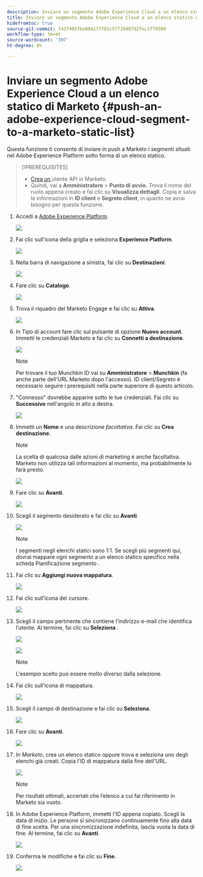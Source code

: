 ```yaml
---
description: Inviare un segmento Adobe Experience Cloud a un elenco statico di Marketo - Documenti Marketo - Documentazione del prodotto
title: Inviare un segmento Adobe Experience Cloud a un elenco statico di Marketo
hidefromtoc: true
source-git-commit: f437495fbe004177f01c57729d97d2fec1f79509
workflow-type: tm+mt
source-wordcount: '397'
ht-degree: 0%

---
```


# Inviare un segmento Adobe Experience Cloud a un elenco statico di Marketo {#push-an-adobe-experience-cloud-segment-to-a-marketo-static-list}

Questa funzione ti consente di inviare in push a Marketo i segmenti situati nel Adobe Experience Platform sotto forma di un elenco statico.

>[!PREREQUISITES]
>
>* [Crea un ](/help/marketo/product-docs/administration/users-and-roles/create-an-api-only-user.md) utente API in Marketo.
>* Quindi, vai a **Amministratore** > **Punto di avvio**. Trova il nome del ruolo appena creato e fai clic su **Visualizza dettagli**. Copia e salva le informazioni in **ID client** e **Segreto client**, in quanto ne avrai bisogno per questa funzione.


1. Accedi a [Adobe Experience Platform](https://experience.adobe.com/).

   ![](assets/push-an-adobe-experience-cloud-segment-to-a-marketo-static-list-1.png)

1. Fai clic sull&#39;icona della griglia e seleziona **Experience Platform**.

   ![](assets/push-an-adobe-experience-cloud-segment-to-a-marketo-static-list-2.png)

1. Nella barra di navigazione a sinistra, fai clic su **Destinazioni**.

   ![](assets/push-an-adobe-experience-cloud-segment-to-a-marketo-static-list-3.png)

1. Fare clic su **Catalogo**.

   ![](assets/push-an-adobe-experience-cloud-segment-to-a-marketo-static-list-4.png)

1. Trova il riquadro del Marketo Engage e fai clic su **Attiva**.

   ![](assets/push-an-adobe-experience-cloud-segment-to-a-marketo-static-list-5.png)

1. In Tipo di account fare clic sul pulsante di opzione **Nuovo account**. Immetti le credenziali Marketo e fai clic su **Connetti a destinazione**.

   ![](assets/push-an-adobe-experience-cloud-segment-to-a-marketo-static-list-6.png)

   >[!NOTE]
   >
   >Per trovare il tuo Munchkin ID vai su **Amministratore** > **Munchkin** (fa anche parte dell&#39;URL Marketo dopo l&#39;accesso). ID client/Segreto è necessario seguire i prerequisiti nella parte superiore di questo articolo.

1. &quot;Connesso&quot; dovrebbe apparire sotto le tue credenziali. Fai clic su **Successivo** nell&#39;angolo in alto a destra.

   ![](assets/push-an-adobe-experience-cloud-segment-to-a-marketo-static-list-7.png)

1. Immetti un **Nome** e una descrizione _facoltativa_. Fai clic su **Crea destinazione**.

   >[!NOTE]
   >
   >La scelta di qualcosa dalle azioni di marketing è anche facoltativa. Marketo non utilizza tali informazioni al momento, ma probabilmente lo farà presto.

   ![](assets/push-an-adobe-experience-cloud-segment-to-a-marketo-static-list-8.png)

1. Fare clic su **Avanti**.

   ![](assets/push-an-adobe-experience-cloud-segment-to-a-marketo-static-list-9.png)

1. Scegli il segmento desiderato e fai clic su **Avanti**.

   ![](assets/push-an-adobe-experience-cloud-segment-to-a-marketo-static-list-10.png)

   >[!NOTE]
   >
   >I segmenti negli elenchi statici sono 1:1. Se scegli più segmenti qui, dovrai mappare ogni segmento a un elenco statico specifico nella scheda Pianificazione segmento .

1. Fai clic su **Aggiungi nuova mappatura**.

   ![](assets/push-an-adobe-experience-cloud-segment-to-a-marketo-static-list-11.png)

1. Fai clic sull’icona del cursore.

   ![](assets/push-an-adobe-experience-cloud-segment-to-a-marketo-static-list-12.png)

1. Scegli il campo pertinente che contiene l’indirizzo e-mail che identifica l’utente. Al termine, fai clic su **Seleziona** .

   ![](assets/push-an-adobe-experience-cloud-segment-to-a-marketo-static-list-13.png)

   ![](assets/push-an-adobe-experience-cloud-segment-to-a-marketo-static-list-14.png)


   >[!NOTE]
   >
   >L&#39;esempio scelto può essere molto diverso dalla selezione.

1. Fai clic sull’icona di mappatura.

   ![](assets/push-an-adobe-experience-cloud-segment-to-a-marketo-static-list-15.png)

1. Scegli il campo di destinazione e fai clic su **Seleziona**.

   ![](assets/push-an-adobe-experience-cloud-segment-to-a-marketo-static-list-16.png)

1. Fare clic su **Avanti**.

   ![](assets/push-an-adobe-experience-cloud-segment-to-a-marketo-static-list-17.png)

1. _In Marketo_, crea un elenco statico oppure trova e seleziona uno degli elenchi già creati. Copia l&#39;ID di mappatura dalla fine dell&#39;URL.

   ![](assets/push-an-adobe-experience-cloud-segment-to-a-marketo-static-list-18.png)

   >[!NOTE]
   >
   >Per risultati ottimali, accertati che l’elenco a cui fai riferimento in Marketo sia vuoto.

1. In Adobe Experience Platform, immetti l&#39;ID appena copiato. Scegli la data di inizio. Le persone si sincronizzano continuamente fino alla data di fine scelta. Per una sincronizzazione indefinita, lascia vuota la data di fine. Al termine, fai clic su **Avanti**.

   ![](assets/push-an-adobe-experience-cloud-segment-to-a-marketo-static-list-19.png)

1. Conferma le modifiche e fai clic su **Fine**.

   ![](assets/push-an-adobe-experience-cloud-segment-to-a-marketo-static-list-20.png)
